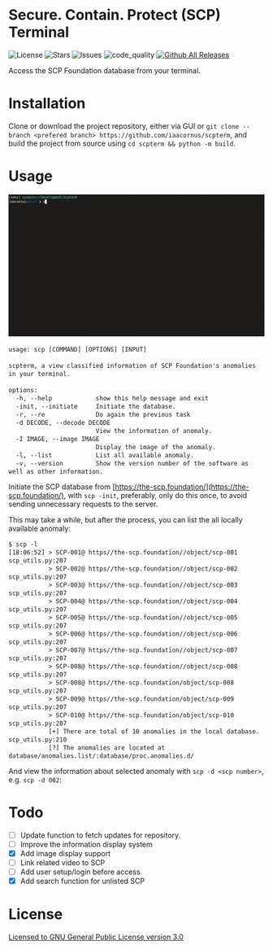 # Secure. Contain. Protect (SCP) Terminal

![[License](https://img.shields.io/github/license/iaacornus/scpterm)](https://img.shields.io/github/license/iaacornus/scpterm)
![[Stars](https://img.shields.io/github/stars/iaacornus/scpterm)](https://img.shields.io/github/stars/iaacornus/scpterm)
![[Issues](https://img.shields.io/github/issues/iaacornus/scpterm)](https://img.shields.io/github/issues/iaacornus/scpterm)
![[code_quality](https://api.codiga.io/project/33613/score/svg)](https://api.codiga.io/project/33613/score/svg)
[![Github All Releases](https://img.shields.io/github/release/iaacornus/scpterm?include_prereleases)](https://img.shields.io/github/release/iaacornus/scpterm?include_prereleases)

Access the SCP Foundation database from your terminal.

# Installation

Clone or download the project repository, either via GUI or `git clone --branch <prefered branch> https://github.com/iaacornus/scpterm`, and build the project from source using `cd scpterm && python -m build`.

# Usage

[![v0.2.0](samples/sample_1.gif)](samples/0.2.0.gif)

```
usage: scp [COMMAND] [OPTIONS] [INPUT]

scpterm, a view classified information of SCP Foundation's anomalies in your terminal.

options:
  -h, --help            show this help message and exit
  -init, --initiate     Initiate the database.
  -r, --re              Do again the previous task
  -d DECODE, --decode DECODE
                        View the information of anomaly.
  -I IMAGE, --image IMAGE
                        Display the image of the anomaly.
  -l, --list            List all available anomaly.
  -v, --version         Show the version number of the software as well as other information.
```

Initiate the SCP database from [https://the-scp.foundation/](https://the-scp.foundation/), with `scp -init`, preferably, only do this once, to avoid sending unnecessary requests to the server.

This may take a while, but after the process, you can list the all locally available anomaly:

```
$ scp -l
[18:06:52] > SCP-001@ https//the-scp.foundation//object/scp-001                    scp_utils.py:207
           > SCP-002@ https//the-scp.foundation//object/scp-002                    scp_utils.py:207
           > SCP-003@ https//the-scp.foundation//object/scp-003                    scp_utils.py:207
           > SCP-004@ https//the-scp.foundation//object/scp-004                    scp_utils.py:207
           > SCP-005@ https//the-scp.foundation//object/scp-005                    scp_utils.py:207
           > SCP-006@ https//the-scp.foundation//object/scp-006                    scp_utils.py:207
           > SCP-007@ https//the-scp.foundation//object/scp-007                    scp_utils.py:207
           > SCP-008@ https//the-scp.foundation//object/scp-008                    scp_utils.py:207
           > SCP-008@ https//the-scp.foundation/object/scp-008                     scp_utils.py:207
           > SCP-009@ https//the-scp.foundation/object/scp-009                     scp_utils.py:207
           > SCP-010@ https//the-scp.foundation/object/scp-010                     scp_utils.py:207
           [+] There are total of 10 anomalies in the local database.              scp_utils.py:210
           [?] The anomalies are located at database/anomalies.list/:database/proc.anomalies.d/
```

And view the information about selected anomaly with `scp -d <scp number>`, e.g. `scp -d 002`:

# Todo

- [ ] Update function to fetch updates for repository.
- [ ] Improve the information display system
- [X] Add image display support
- [ ] Link related video to SCP
- [ ] Add user setup/login before access
- [X] Add search function for unlisted SCP

# License

[Licensed to GNU General Public License version 3.0](LICENSE)
